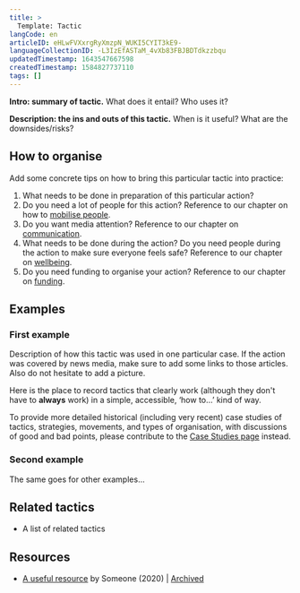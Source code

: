 ```yaml
---
title: >
  Template: Tactic
langCode: en
articleID: eHLwFVXxrgRyXmzpN_WUKI5CYIT3kE9-
languageCollectionID: -L3IzEfASTaM_4vXb83FBJBDTdkzzbqu
updatedTimestamp: 1643547667598
createdTimestamp: 1584827737110
tags: []
---
```


**Intro: summary of tactic.** What does it entail? Who uses it?

**Description: the ins and outs of this tactic.** When is it useful? What are the downsides/risks?

## How to organise

Add some concrete tips on how to bring this particular tactic into practice:

1.  What needs to be done in preparation of this particular action?
2.  Do you need a lot of people for this action? Reference to our chapter on how to [mobilise people](/mobilise).
3.  Do you want media attention? Reference to our chapter on [communication](/communication).
4.  What needs to be done during the action? Do you need people during the action to make sure everyone feels safe? Reference to our chapter on [wellbeing](/wellbeing).
5.  Do you need funding to organise your action? Reference to our chapter on [funding](/funding).

## Examples

### First example

Description of how this tactic was used in one particular case. If the action was covered by news media, make sure to add some links to those articles. Also do not hesitate to add a picture.

Here is the place to record tactics that clearly work (although they don't have to **always** work) in a simple, accessible, ‘how to…’ kind of way.

To provide more detailed historical (including very recent) case studies of tactics, strategies, movements, and types of organisation, with discussions of good and bad points, please contribute to the [Case Studies page](/strategy/intel/PESTLE) instead.

### Second example

The same goes for other examples...

## Related tactics

-   A list of related tactics

## Resources

-   [A useful resource](/templates/tactic/#) by Someone (2020) | [Archived](/templates/tactic/#)